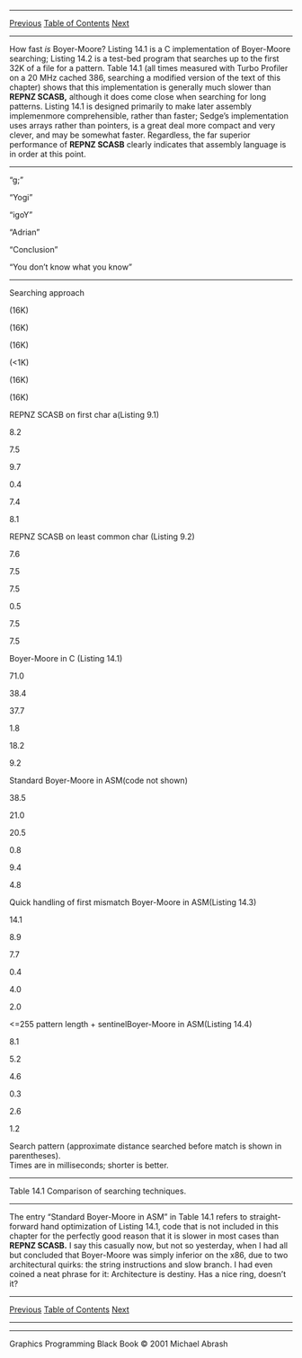   ------------------------ --------------------------------- --------------------
  [Previous](14-02.html)   [Table of Contents](index.html)   [Next](14-04.html)
  ------------------------ --------------------------------- --------------------

How fast *is* Boyer-Moore? Listing 14.1 is a C implementation of
Boyer-Moore searching; Listing 14.2 is a test-bed program that searches
up to the first 32K of a file for a pattern. Table 14.1 (all times
measured with Turbo Profiler on a 20 MHz cached 386, searching a
modified version of the text of this chapter) shows that this
implementation is generally much slower than **REPNZ SCASB,** although
it does come close when searching for long patterns. Listing 14.1 is
designed primarily to make later assembly implemenmore comprehensible,
rather than faster; Sedge’s implementation uses arrays rather than
pointers, is a great deal more compact and very clever, and may be
somewhat faster. Regardless, the far superior performance of **REPNZ
SCASB** clearly indicates that assembly language is in order at this
point.

* * * * *

“g;”

“Yogi”

“igoY”

“Adrian”

“Conclusion”

“You don’t know what you know”

* * * * *

Searching approach

(16K)

(16K)

(16K)

(\<1K)

(16K)

(16K)

REPNZ SCASB on first char a(Listing 9.1)

8.2

7.5

9.7

0.4

7.4

8.1

REPNZ SCASB on least common char (Listing 9.2)

7.6

7.5

7.5

0.5

7.5

7.5

Boyer-Moore in C (Listing 14.1)

71.0

38.4

37.7

1.8

18.2

9.2

Standard Boyer-Moore in ASM(code not shown)

38.5

21.0

20.5

0.8

9.4

4.8

Quick handling of first mismatch Boyer-Moore in ASM(Listing 14.3)

14.1

8.9

7.7

0.4

4.0

2.0

\<=255 pattern length + sentinelBoyer-Moore in ASM(Listing 14.4)

8.1

5.2

4.6

0.3

2.6

1.2

Search pattern (approximate distance searched before match is shown in
parentheses).\
 Times are in milliseconds; shorter is better.

* * * * *

Table 14.1 Comparison of searching techniques.

* * * * *

The entry “Standard Boyer-Moore in ASM” in Table 14.1 refers to
straight-forward hand optimization of Listing 14.1, code that is not
included in this chapter for the perfectly good reason that it is slower
in most cases than **REPNZ SCASB.** I say this casually now, but not so
yesterday, when I had all but concluded that Boyer-Moore was simply
inferior on the x86, due to two architectural quirks: the string
instructions and slow branch. I had even coined a neat phrase for it:
Architecture is destiny. Has a nice ring, doesn’t it?

  ------------------------ --------------------------------- --------------------
  [Previous](14-02.html)   [Table of Contents](index.html)   [Next](14-04.html)
  ------------------------ --------------------------------- --------------------

* * * * *

Graphics Programming Black Book © 2001 Michael Abrash
